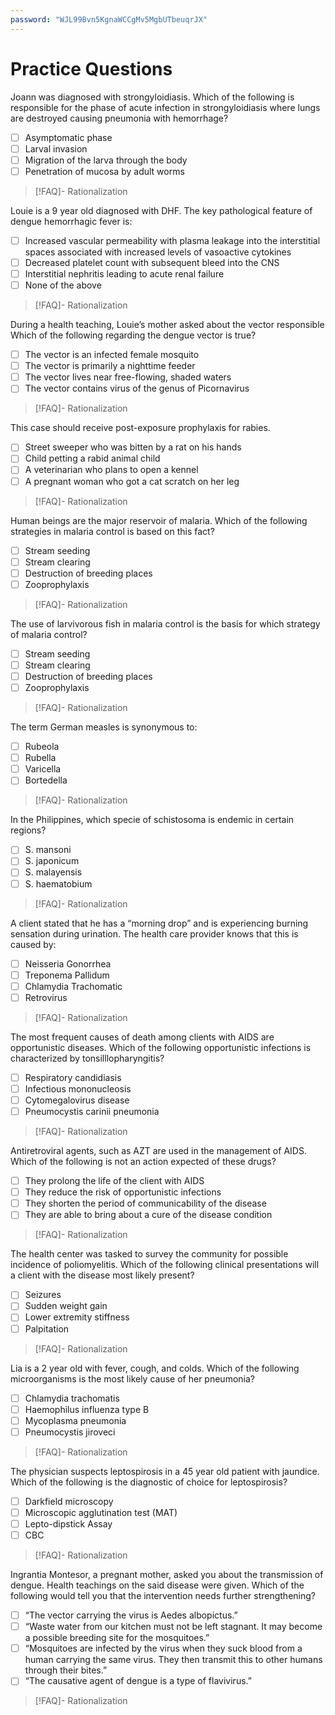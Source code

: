 ```yaml
---
password: "WJL99Bvn5KgnaWCCgMv5MgbUTbeuqrJX"
---
```

# Practice Questions
Joann was diagnosed with strongyloidiasis. Which of the following is responsible for the phase of acute infection in strongyloidiasis where lungs are destroyed causing pneumonia with hemorrhage?
- [ ] Asymptomatic phase
- [ ] Larval invasion
- [ ] Migration of the larva through the body
- [ ] Penetration of mucosa by adult worms
>[!FAQ]- Rationalization
>

Louie is a 9 year old diagnosed with DHF. The key pathological feature of dengue hemorrhagic fever is:
- [ ] Increased vascular permeability with plasma leakage into the interstitial spaces associated with increased levels of vasoactive cytokines
- [ ] Decreased platelet count with subsequent bleed into the CNS
- [ ] Interstitial nephritis leading to acute renal failure
- [ ] None of the above
>[!FAQ]- Rationalization
>

During a health teaching, Louie’s mother asked about the vector responsible Which of the following regarding the dengue vector is true?
- [ ] The vector is an infected female mosquito
- [ ] The vector is primarily a nighttime feeder
- [ ] The vector lives near free-flowing, shaded waters
- [ ] The vector contains virus of the genus of Picornavirus
>[!FAQ]- Rationalization
>

This case should receive post-exposure prophylaxis for rabies.
- [ ] Street sweeper who was bitten by a rat on his hands
- [ ] Child petting a rabid animal child
- [ ] A veterinarian who plans to open a kennel
- [ ] A pregnant woman who got a cat scratch on her leg
>[!FAQ]- Rationalization
>

Human beings are the major reservoir of malaria. Which of the following strategies in malaria control is based on this fact?
- [ ] Stream seeding
- [ ] Stream clearing
- [ ] Destruction of breeding places
- [ ] Zooprophylaxis
>[!FAQ]- Rationalization
>

The use of larvivorous fish in malaria control is the basis for which strategy of malaria control?
- [ ] Stream seeding
- [ ] Stream clearing
- [ ] Destruction of breeding places
- [ ] Zooprophylaxis
>[!FAQ]- Rationalization
>

The term German measles is synonymous to:
- [ ] Rubeola
- [ ] Rubella
- [ ] Varicella
- [ ] Bortedella
>[!FAQ]- Rationalization
>

In the Philippines, which specie of schistosoma is endemic in certain regions?
- [ ] S. mansoni
- [ ] S. japonicum
- [ ] S. malayensis
- [ ] S. haematobium
>[!FAQ]- Rationalization
>

 A client stated that he has a “morning drop” and is experiencing burning sensation during urination. The health care provider knows that this is caused by:
- [ ] Neisseria Gonorrhea
- [ ] Treponema Pallidum
- [ ] Chlamydia Trachomatic
- [ ] Retrovirus
>[!FAQ]- Rationalization
>

The most frequent causes of death among clients with AIDS are opportunistic diseases. Which of the following opportunistic infections is characterized by tonsilllopharyngitis?
- [ ] Respiratory candidiasis
- [ ] Infectious mononucleosis
- [ ] Cytomegalovirus disease
- [ ] Pneumocystis carinii pneumonia
>[!FAQ]- Rationalization
>

Antiretroviral agents, such as AZT are used in the management of AIDS. Which of the following is not an action expected of these drugs?
- [ ] They prolong the life of the client with AIDS
- [ ] They reduce the risk of opportunistic infections
- [ ] They shorten the period of communicability of the disease
- [ ] They are able to bring about a cure of the disease condition
>[!FAQ]- Rationalization
>

The health center was tasked to survey the community for possible incidence of poliomyelitis. Which of the following clinical presentations will a client with the disease most likely present?
- [ ] Seizures
- [ ] Sudden weight gain
- [ ] Lower extremity stiffness
- [ ] Palpitation
>[!FAQ]- Rationalization
>

Lia is a 2 year old with fever, cough, and colds. Which of the following microorganisms is the most likely cause of her pneumonia?
- [ ] Chlamydia trachomatis
- [ ] Haemophilus influenza type B
- [ ] Mycoplasma pneumonia
- [ ] Pneumocystis jiroveci
>[!FAQ]- Rationalization
>

The physician suspects leptospirosis in a 45 year old patient with jaundice. Which of the following is the diagnostic of choice for leptospirosis?
- [ ] Darkfield microscopy
- [ ] Microscopic agglutination test (MAT)
- [ ] Lepto-dipstick Assay
- [ ] CBC
>[!FAQ]- Rationalization
>

Ingrantia Montesor, a pregnant mother, asked you about the transmission of dengue. Health teachings on the said disease were given. Which of the following would tell you that the intervention needs further strengthening?
- [ ] “The vector carrying the virus is Aedes albopictus.”
- [ ] “Waste water from our kitchen must not be left stagnant. It may become a possible breeding site for the mosquitoes.”
- [ ] “Mosquitoes are infected by the virus when they suck blood from a human carrying the same virus. They then transmit this to other humans through their bites.”
- [ ] “The causative agent of dengue is a type of flavivirus.”
>[!FAQ]- Rationalization
>
